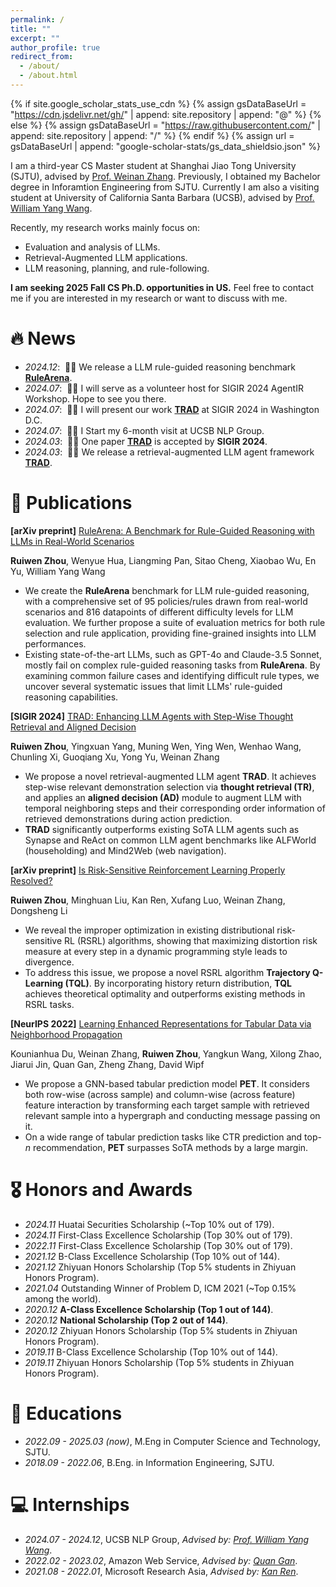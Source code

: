 ```yaml
---
permalink: /
title: ""
excerpt: ""
author_profile: true
redirect_from: 
  - /about/
  - /about.html
---
```


{% if site.google_scholar_stats_use_cdn %}
{% assign gsDataBaseUrl = "https://cdn.jsdelivr.net/gh/" | append: site.repository | append: "@" %}
{% else %}
{% assign gsDataBaseUrl = "https://raw.githubusercontent.com/" | append: site.repository | append: "/" %}
{% endif %}
{% assign url = gsDataBaseUrl | append: "google-scholar-stats/gs_data_shieldsio.json" %}

<span class='anchor' id='about-me'></span>

I am a third-year CS Master student at Shanghai Jiao Tong University (SJTU), advised by [Prof. Weinan Zhang](https://wnzhang.net). Previously, I obtained my Bachelor degree in Inforamtion Engineering from SJTU. Currently I am also a visiting student at University of California Santa Barbara (UCSB), advised by [Prof. William Yang Wang](https://sites.cs.ucsb.edu/~william).

Recently, my research works mainly focus on:
* Evaluation and analysis of LLMs.
* Retrieval-Augmented LLM applications.
* LLM reasoning, planning, and rule-following.

**I am seeking 2025 Fall CS Ph.D. opportunities in US.** Feel free to contact me if you are interested in my research or want to discuss with me.

# 🔥 News
- *2024.12*: &nbsp;🎉🎉 We release a LLM rule-guided reasoning benchmark [**RuleArena**]().
- *2024.07*: &nbsp;🎉🎉 I will serve as a volunteer host for SIGIR 2024 AgentIR Workshop. Hope to see you there.
- *2024.07*: &nbsp;🎉🎉 I will present our work [**TRAD**](https://arxiv.org/pdf/2403.06221) at SIGIR 2024 in Washington D.C.
- *2024.07*: &nbsp;🎉🎉 I Start my 6-month visit at UCSB NLP Group.
- *2024.03*: &nbsp;🎉🎉 One paper [**TRAD**](https://arxiv.org/pdf/2403.06221) is accepted by **SIGIR 2024**.
- *2024.03*: &nbsp;🎉🎉 We release a retrieval-augmented LLM agent framework [**TRAD**](https://arxiv.org/pdf/2403.06221).

# 📝 Publications 

<!-- <div class='paper-box'><div class='paper-box-image'><div><div class="badge">arXiv preprint</div><img src='images/rulearena.png' alt="sym" width="100%"></div></div> -->
<div class='paper-box-text' markdown="1">

**\[arXiv preprint\]** [RuleArena: A Benchmark for Rule-Guided Reasoning with LLMs in Real-World Scenarios](https://arxiv.org/)

**Ruiwen Zhou**, Wenyue Hua, Liangming Pan, Sitao Cheng, Xiaobao Wu, En Yu, William Yang Wang

<strong><span class='show_paper_citations' data='DhtAFkwAAAAJ:ALROH1vI_8AC'></span></strong>
- We create the <strong>RuleArena</strong> benchmark for LLM rule-guided reasoning, with a comprehensive set of 95 policies/rules drawn from real-world scenarios and 816 datapoints of different difficulty levels for LLM evaluation. We further propose a suite of evaluation metrics for both rule selection and rule application, providing fine-grained insights into LLM performances.
- Existing state-of-the-art LLMs, such as GPT-4o and Claude-3.5 Sonnet, mostly fail on complex rule-guided reasoning tasks from <strong>RuleArena</strong>. By examining common failure cases and identifying difficult rule types, we uncover several systematic issues that limit LLMs' rule-guided reasoning capabilities.
</div>
<!-- </div> -->

<!-- <div class='paper-box'><div class='paper-box-image'><div><div class="badge">SIGIR 2024</div><img src='images/rulearena.png' alt="sym" width="100%"></div></div> -->
<div class='paper-box-text' markdown="1">

**\[SIGIR 2024\]** [TRAD: Enhancing LLM Agents with Step-Wise Thought Retrieval and Aligned Decision](https://arxiv.org/pdf/2403.06221)

**Ruiwen Zhou**, Yingxuan Yang, Muning Wen, Ying Wen, Wenhao Wang, Chunling Xi, Guoqiang Xu, Yong Yu, Weinan Zhang

<strong><span class='show_paper_citations' data='DhtAFkwAAAAJ:ALROH1vI_8AC'></span></strong>
- We propose a novel retrieval-augmented LLM agent **TRAD**. It achieves step-wise relevant demonstration selection via **thought retrieval (TR)**, and applies an **aligned decision (AD)** module to augment LLM with temporal neighboring steps and their corresponding order information of retrieved demonstrations during action prediction.
- **TRAD** significantly outperforms existing SoTA LLM agents such as Synapse and ReAct on common LLM agent benchmarks like ALFWorld (householding) and Mind2Web (web navigation).
</div>
<!-- </div> -->

<!-- <div class='paper-box'><div class='paper-box-image'><div><div class="badge">arXiv preprint</div><img src='images/rulearena.png' alt="sym" width="100%"></div></div> -->
<div class='paper-box-text' markdown="1">

**\[arXiv preprint\]** [Is Risk-Sensitive Reinforcement Learning Properly Resolved?](https://arxiv.org/pdf/2307.00547)

**Ruiwen Zhou**, Minghuan Liu, Kan Ren, Xufang Luo, Weinan Zhang, Dongsheng Li

<strong><span class='show_paper_citations' data='DhtAFkwAAAAJ:ALROH1vI_8AC'></span></strong>
- We reveal the improper optimization in existing distributional risk-sensitive RL (RSRL) algorithms, showing that maximizing distortion risk measure at every step in a dynamic programming style leads to divergence.
- To address this issue, we propose a novel RSRL algorithm **Trajectory Q-Learning (TQL)**. By incorporating history return distribution, **TQL** achieves theoretical optimality and outperforms existing methods in RSRL tasks.
</div>
<!-- </div> -->

<!-- <div class='paper-box'><div class='paper-box-image'><div><div class="badge">NeurIPS 2022</div><img src='images/rulearena.png' alt="sym" width="100%"></div></div> -->
<div class='paper-box-text' markdown="1">

**\[NeurIPS 2022\]** [Learning Enhanced Representations for Tabular Data via Neighborhood Propagation](https://arxiv.org/pdf/2206.06587)

Kounianhua Du, Weinan Zhang, **Ruiwen Zhou**, Yangkun Wang, Xilong Zhao, Jiarui Jin, Quan Gan, Zheng Zhang, David Wipf

<strong><span class='show_paper_citations' data='DhtAFkwAAAAJ:ALROH1vI_8AC'></span></strong>
- We propose a GNN-based tabular prediction model **PET**. It considers both row-wise (across sample) and column-wise (across feature) feature interaction by transforming each target sample with retrieved relevant sample into a hypergraph and conducting message passing on it.
- On a wide range of tabular prediction tasks like CTR prediction and top-<em>n</em> recommendation, **PET** surpasses SoTA methods by a large margin.
</div>
<!-- </div> -->

# 🎖 Honors and Awards
- *2024.11* Huatai Securities Scholarship (~Top 10% out of 179).
- *2024.11* First-Class Excellence Scholarship (Top 30% out of 179).
- *2022.11* First-Class Excellence Scholarship (Top 30% out of 179).
- *2021.12* B-Class Excellence Scholarship (Top 10% out of 144).
- *2021.12* Zhiyuan Honors Scholarship (Top 5% students in Zhiyuan Honors Program).
- *2021.04* Outstanding Winner of Problem D, ICM 2021 (~Top 0.15% among the world).
- *2020.12* **A-Class Excellence Scholarship (Top 1 out of 144)**.
- *2020.12* **National Scholarship (Top 2 out of 144)**.
- *2020.12* Zhiyuan Honors Scholarship (Top 5% students in Zhiyuan Honors Program).
- *2019.11* B-Class Excellence Scholarship (Top 10% out of 144).
- *2019.11* Zhiyuan Honors Scholarship (Top 5% students in Zhiyuan Honors Program).

# 📖 Educations
- *2022.09 - 2025.03 (now)*, M.Eng in Computer Science and Technology, SJTU.
- *2018.09 - 2022.06*, B.Eng. in Information Engineering, SJTU.

<!-- # 💬 Invited Talks
- *2021.06*, Lorem ipsum dolor sit amet, consectetur adipiscing elit. Vivamus ornare aliquet ipsum, ac tempus justo dapibus sit amet. 
- *2021.03*, Lorem ipsum dolor sit amet, consectetur adipiscing elit. Vivamus ornare aliquet ipsum, ac tempus justo dapibus sit amet.  \| [\[video\]](https://github.com/) -->

# 💻 Internships
- *2024.07 - 2024.12*, UCSB NLP Group, *Advised by: [Prof. William Yang Wang](https://sites.cs.ucsb.edu/~william)*.
- *2022.02 - 2023.02*, Amazon Web Service, *Advised by: [Quan Gan](https://www.amazon.science/author/quan-gan)*.
- *2021.08 - 2022.01*, Microsoft Research Asia, *Advised by: [Kan Ren](https://www.saying.ren/)*.